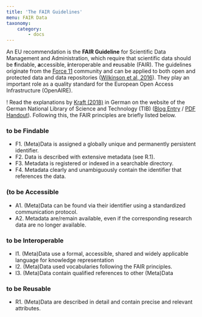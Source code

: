 ```yaml
---
title: 'The FAIR Guidelines'
menu: FAIR Data
taxonomy:
    category:
        - docs
---
```

An EU recommendation is the **FAIR Guideline** for Scientific Data Management and Administration, which require that scientific data should be **f**indable, **a**ccessible, **i**nteroperable and **r**eusable (FAIR). The guidelines originate from the [Force 11](https://www.force11.org) community and can be applied to both open and protected data and data repositories ([Wilkinson et al, 2016](../../literatur#Wilkinson2016)). They play an important role as a quality standard for the European Open Access Infrastructure (OpenAIRE).

! Read the explanations by [Kraft (2018)](/opendata/vorlesung/literatur#kraftFair2018) in German on the website of the German National Library of Science and Technology (TIB) ([Blog Entry](https://blogs.tib.eu/wp/tib/2017/09/12/die-fair-data-prinzipien-fuer-forschungsdaten/) / [PDF Handout](https://blogs.tib.eu/wp/tib/wp-content/uploads/sites/3/2017/09/Die-FAIR-Data-Prinzipien.pdf)). Following this, the FAIR principles are briefly listed below.



### to be **F**indable

- F1. (Meta)Data is assigned a globally unique and permanently persistent identifier.
- F2. Data is described with extensive metadata (see R.1).
- F3. Metadata is registered or indexed in a searchable directory.
- F4. Metadata clearly and unambiguously contain the identifier that references the data.


### (to be **A**ccessible
- A1. (Meta)Data can be found via their identifier using a standardized communication protocol.
- A2. Metadata are/remain available, even if the corresponding research data are no longer available.


### to be **I**nteroperable
- I1. (Meta)Data use a formal, accessible, shared and widely applicable language for knowledge representation
- I2. (Meta)Data used vocabularies following the FAIR principles.
- I3. (Meta)Data contain qualified references to other (Meta)Data


### to be **R**eusable

- R1. (Meta)Data are described in detail and contain precise and relevant attributes.


<!--

Artikels traditionell durch Belege (d.h. direkte / indirekte) Zitate aus der wissenschtlichen Literatur

Das wissenschaftliche Arbeiten mit Daten

- OpenAIRE
- FAIR Prinzipien
- Reproduzierbarkeit
- Wiederverwendbarkeit
- Transparenz
- Allein reicht nicht aus
- Research Compendia
- Daten Zitieren
-->
